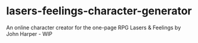 # lasers-feelings-character-generator
An online character creator for the one-page RPG Lasers &amp; Feelings by John Harper - WIP
